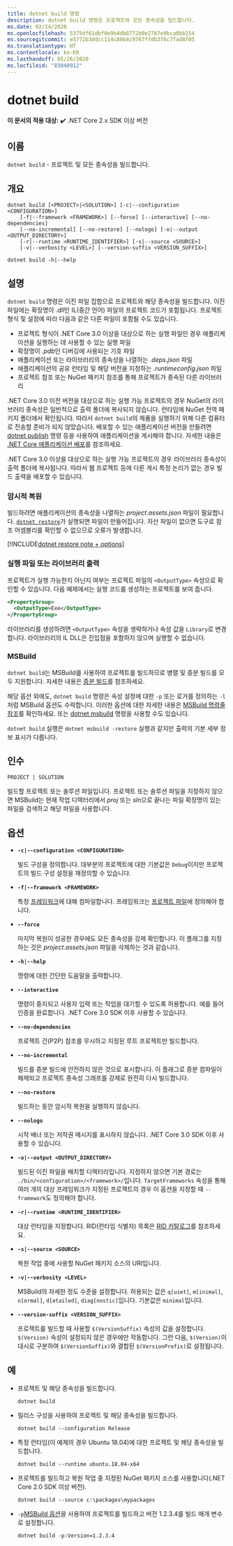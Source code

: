```yaml
---
title: dotnet build 명령
description: dotnet build 명령은 프로젝트와 모든 종속성을 빌드합니다.
ms.date: 02/14/2020
ms.openlocfilehash: 5375df61dbf8e9b4db8772b0e2767e9bca0bb254
ms.sourcegitcommit: e5772b3ddcc114c80b4c9767ffdb3f6c7fad8f05
ms.translationtype: HT
ms.contentlocale: ko-KR
ms.lasthandoff: 05/26/2020
ms.locfileid: "83840912"
---
```

# <a name="dotnet-build"></a>dotnet build

**이 문서의 적용 대상:** ✔️ .NET Core 2.x SDK 이상 버전

## <a name="name"></a>이름

`dotnet build` - 프로젝트 및 모든 종속성을 빌드합니다.

## <a name="synopsis"></a>개요

```dotnetcli
dotnet build [<PROJECT>|<SOLUTION>] [-c|--configuration <CONFIGURATION>]
    [-f|--framework <FRAMEWORK>] [--force] [--interactive] [--no-dependencies]
    [--no-incremental] [--no-restore] [--nologo] [-o|--output <OUTPUT_DIRECTORY>]
    [-r|--runtime <RUNTIME_IDENTIFIER>] [-s|--source <SOURCE>]
    [-v|--verbosity <LEVEL>] [--version-suffix <VERSION_SUFFIX>]

dotnet build -h|--help
```

## <a name="description"></a>설명

`dotnet build` 명령은 이진 파일 집합으로 프로젝트와 해당 종속성을 빌드합니다. 이진 파일에는 확장명이 *.dll*인 IL(중간 언어) 파일의 프로젝트 코드가 포함됩니다.  프로젝트 형식 및 설정에 따라 다음과 같은 다른 파일이 포함될 수도 있습니다.

- 프로젝트 형식이 .NET Core 3.0 이상을 대상으로 하는 실행 파일인 경우 애플리케이션을 실행하는 데 사용할 수 있는 실행 파일
- 확장명이 *.pdb*인 디버깅에 사용되는 기호 파일
- 애플리케이션 또는 라이브러리의 종속성을 나열하는 *.deps.json* 파일
- 애플리케이션의 공유 런타임 및 해당 버전을 지정하는 *.runtimeconfig.json* 파일
- 프로젝트 참조 또는 NuGet 패키지 참조를 통해 프로젝트가 종속된 다른 라이브러리

.NET Core 3.0 이전 버전을 대상으로 하는 실행 가능 프로젝트의 경우 NuGet의 라이브러리 종속성은 일반적으로 출력 폴더에 복사되지 않습니다.  런타임에 NuGet 전역 패키지 폴더에서 확인됩니다. 따라서 `dotnet build`의 제품을 실행하기 위해 다른 컴퓨터로 전송할 준비가 되지 않았습니다. 배포할 수 있는 애플리케이션 버전을 만들려면 [dotnet publish](dotnet-publish.md) 명령 등을 사용하여 애플리케이션을 게시해야 합니다. 자세한 내용은 [.NET Core 애플리케이션 배포](../deploying/index.md)를 참조하세요.

.NET Core 3.0 이상을 대상으로 하는 실행 가능 프로젝트의 경우 라이브러리 종속성이 출력 폴더에 복사됩니다. 따라서 웹 프로젝트 등에 다른 게시 특정 논리가 없는 경우 빌드 출력을 배포할 수 있습니다.

### <a name="implicit-restore"></a>암시적 복원

빌드하려면 애플리케이션의 종속성을 나열하는 *project.assets.json* 파일이 필요합니다. [`dotnet restore`](dotnet-restore.md)가 실행되면 파일이 만들어집니다. 자산 파일이 없으면 도구로 참조 어셈블리를 확인할 수 없으므로 오류가 발생합니다.

[!INCLUDE[dotnet restore note + options](~/includes/dotnet-restore-note-options.md)]

### <a name="executable-or-library-output"></a>실행 파일 또는 라이브러리 출력

프로젝트가 실행 가능한지 아닌지 여부는 프로젝트 파일의 `<OutputType>` 속성으로 확인할 수 있습니다. 다음 예제에서는 실행 코드를 생성하는 프로젝트를 보여 줍니다.

```xml
<PropertyGroup>
  <OutputType>Exe</OutputType>
</PropertyGroup>
```

라이브러리를 생성하려면 `<OutputType>` 속성을 생략하거나 속성 값을 `Library`로 변경합니다. 라이브러리의 IL DLL은 진입점을 포함하지 않으며 실행할 수 없습니다.

### <a name="msbuild"></a>MSBuild

`dotnet build`는 MSBuild를 사용하여 프로젝트를 빌드하므로 병렬 및 증분 빌드를 모두 지원합니다. 자세한 내용은 [증분 빌드](/visualstudio/msbuild/incremental-builds)를 참조하세요.

해당 옵션 외에도, `dotnet build` 명령은 속성 설정에 대한 `-p` 또는 로거를 정의하는 `-l`처럼 MSBuild 옵션도 수락합니다. 이러한 옵션에 대한 자세한 내용은 [MSBuild 명령줄 참조](/visualstudio/msbuild/msbuild-command-line-reference)를 확인하세요. 또는 [dotnet msbuild](dotnet-msbuild.md) 명령을 사용할 수도 있습니다.

`dotnet build` 실행은 `dotnet msbuild -restore` 실행과 같지만 출력의 기본 세부 정보 표시가 다릅니다.

## <a name="arguments"></a>인수

`PROJECT | SOLUTION`

빌드할 프로젝트 또는 솔루션 파일입니다. 프로젝트 또는 솔루션 파일을 지정하지 않으면 MSBuild는 현재 작업 디렉터리에서 *proj* 또는 *sln*으로 끝나는 파일 확장명이 있는 파일을 검색하고 해당 파일을 사용합니다.

## <a name="options"></a>옵션

- **`-c|--configuration <CONFIGURATION>`**

  빌드 구성을 정의합니다. 대부분의 프로젝트에 대한 기본값은 `Debug`이지만 프로젝트의 빌드 구성 설정을 재정의할 수 있습니다.

- **`-f|--framework <FRAMEWORK>`**

  특정 [프레임워크](../../standard/frameworks.md)에 대해 컴파일합니다. 프레임워크는 [프로젝트 파일](csproj.md)에 정의해야 합니다.

- **`--force`**

  마지막 복원이 성공한 경우에도 모든 종속성을 강제 확인합니다. 이 플래그를 지정하는 것은 *project.assets.json* 파일을 삭제하는 것과 같습니다.

- **`-h|--help`**

  명령에 대한 간단한 도움말을 출력합니다.

- **`--interactive`**

  명령이 중지되고 사용자 입력 또는 작업을 대기할 수 있도록 허용합니다. 예를 들어 인증을 완료합니다. .NET Core 3.0 SDK 이후 사용할 수 있습니다.

- **`--no-dependencies`**

  프로젝트 간(P2P) 참조를 무시하고 지정된 루트 프로젝트만 빌드합니다.

- **`--no-incremental`**

  빌드를 증분 빌드에 안전하지 않은 것으로 표시합니다. 이 플래그로 증분 컴파일이 해제되고 프로젝트 종속성 그래프를 강제로 완전히 다시 빌드합니다.

- **`--no-restore`**

  빌드하는 동안 암시적 복원을 실행하지 않습니다.

- **`--nologo`**

  시작 배너 또는 저작권 메시지를 표시하지 않습니다. .NET Core 3.0 SDK 이후 사용할 수 있습니다.

- **`-o|--output <OUTPUT_DIRECTORY>`**

  빌드된 이진 파일을 배치할 디렉터리입니다. 지정하지 않으면 기본 경로는 `./bin/<configuration>/<framework>/`입니다.  `TargetFrameworks` 속성을 통해 여러 개의 대상 프레임워크가 지정된 프로젝트의 경우 이 옵션을 지정할 때 `--framework`도 정의해야 합니다.

- **`-r|--runtime <RUNTIME_IDENTIFIER>`**

  대상 런타임을 지정합니다. RID(런타임 식별자) 목록은 [RID 카탈로그](../rid-catalog.md)를 참조하세요.

- **`-s|--source <SOURCE>`**

  복원 작업 중에 사용할 NuGet 패키지 소스의 URI입니다.

- **`-v|--verbosity <LEVEL>`**

  MSBuild의 자세한 정도 수준을 설정합니다. 허용되는 값은 `q[uiet]`, `m[inimal]`, `n[ormal]`, `d[etailed]`, `diag[nostic]`입니다. 기본값은 `minimal`입니다.

- **`--version-suffix <VERSION_SUFFIX>`**

  프로젝트를 빌드할 때 사용할 `$(VersionSuffix)` 속성의 값을 설정합니다. `$(Version)` 속성이 설정되지 않은 경우에만 작동합니다. 그런 다음, `$(Version)`이 대시로 구분하여 `$(VersionSuffix)`와 결합된 `$(VersionPrefix)`로 설정됩니다.

## <a name="examples"></a>예

- 프로젝트 및 해당 종속성을 빌드합니다.

  ```dotnetcli
  dotnet build
  ```

- 릴리스 구성을 사용하여 프로젝트 및 해당 종속성을 빌드합니다.

  ```dotnetcli
  dotnet build --configuration Release
  ```

- 특정 런타임(이 예제의 경우 Ubuntu 18.04)에 대한 프로젝트 및 해당 종속성을 빌드합니다.

  ```dotnetcli
  dotnet build --runtime ubuntu.18.04-x64
  ```

- 프로젝트를 빌드하고 복원 작업 중 지정된 NuGet 패키지 소스를 사용합니다(.NET Core 2.0 SDK 이상 버전).

  ```dotnetcli
  dotnet build --source c:\packages\mypackages
  ```

- `-p`[MSBuild 옵션](#msbuild)을 사용하여 프로젝트를 빌드하고 버전 1.2.3.4를 빌드 매개 변수로 설정합니다.

  ```dotnetcli
  dotnet build -p:Version=1.2.3.4
  ```
